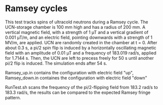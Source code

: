 Ramsey cycles
=======================================

This test tracks spins of ultracold neutrons during a Ramsey cycle.
The UCN-storage chamber is 100 mm high and has a radius of 200 mm. A vertical magnetic field, with a strength of 1 µT and a vertical gradient of 0.001 µT/m, and an electric field, pointing downwards with a strength of 1 MV/m, are applied.
UCN are randomly created in the chamber at t = 0. After about 0.3 s, a pi/2 spin flip is induced by a horizontally oscillating magnetic field with an amplitude of 0.01 µT and a frequency of 183.019 rad/s, applied for 1.7144 s. Then, the UCN are left to precess freely for 50 s until another pi/2 flip is induced. The simulation ends after 54 s.

Ramsey_up.in contains the configuration with electric field "up", Ramsey_down.in containes the configuration with electric field "down"

RunTest.sh scans the frequency of the pi/2-flipping field from 183.2 rad/s to 183.3 rad/s, the results can be compared to the expected Ramsey fringe pattern.
